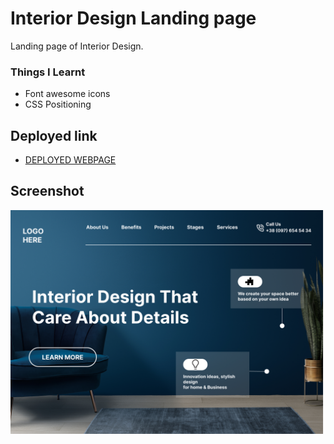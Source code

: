 # Interior Design Landing page
Landing page of Interior Design.

### Things I Learnt
- Font awesome icons
- CSS Positioning 



## Deployed link
- [DEPLOYED WEBPAGE](https://interiordesign-landingpage.netlify.com/)

## Screenshot
![deployerlink](./Interior%20Design%20landing%20page.png)


